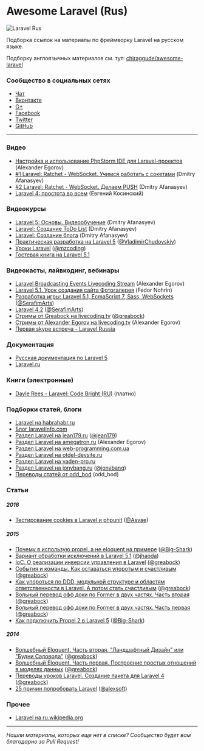 Awesome Laravel (Rus)
====
![Laravel Rus](https://avatars3.githubusercontent.com/u/5966874?v=3&s=200)

Подборка ссылок на материалы по фреймворку Laravel на русском языке.

Подборку англоязычных материалов см. тут: [chiraggude/awesome-laravel](https://github.com/chiraggude/awesome-laravel)

### Сообщество в социальных сетях
+ [Чат](https://gitter.im/LaravelRUS/chat)
+ [Вконтакте](http://vk.com/laravel_rus)
+ [G+](https://plus.google.com/communities/101989042587233170707)
+ [Facebook](https://www.facebook.com/LaravelRus)
+ [Twitter](https://twitter.com/LaravelRUS)
+ [GitHub](https://github.com/LaravelRUS)

----

### Видео
+ [Настройка и использование PhpStorm IDE для Laravel-проектов](http://www.youtube.com/watch?v=oe6lN9mGxs4) (Alexander Egorov)
+ [#1 Laravel: Ratchet - WebSocket. Учимся работать с сокетами](https://www.youtube.com/watch?v=TuH8-kYxGGU) (Dmitry Afanasyev)
+ [#2 Laravel: Ratchet - WebSocket. Делаем PUSH](https://www.youtube.com/watch?v=wXCORk5xXPs) (Dmitry Afanasyev)
+ [Laravel 4: простота во всем](https://www.youtube.com/watch?v=iJ1UBp4m-ao) (Евгений Косинский)


### Видеокурсы
+ [Laravel 5: Основы. Видеообучение](https://www.youtube.com/playlist?list=PLoonZ8wII66h7pF6CFPzK3pVhTWo3DL9G) (Dmitry Afanasyev)
+ [Laravel: Создание ToDo List](https://www.youtube.com/playlist?list=PLoonZ8wII66gwRthiiZK5UwxIYqNIDmAF) (Dmitry Afanasyev)
+ [Laravel: Создание блога](https://www.youtube.com/playlist?list=PLoonZ8wII66honbGtsANipGm-kOMajK2q) (Dmitry Afanasyev)
+ [Практическая разработка на Laravel 5](https://www.youtube.com/playlist?list=PL82X9fw4S8uA4KA80i8ByAxJJGyi6CaYV) ([@VladimirChudovskiy](https://github.com/VladimirChudovskiy))
+ [Уроки Laravel](https://www.youtube.com/playlist?list=PL8jSdafHd96zt70cX0FkuoEsCmg55bX9t) ([@mzcoding](https://github.com/mzcoding))
+ [Гостевая книга на Laravel 5.1](https://www.youtube.com/playlist?list=PLY4rE9dstrJy1xVuLZ5BEVLEGjGA_fN8N)


### Видеокасты, лайвкодинг, вебинары
+ [Laravel Broadcasting Events Livecoding Stream](http://www.youtube.com/watch?v=Rc9kr6wXIYE) (Alexander Egorov)
+ [Laravel 5.1. Урок создания сайта Фотогалерея](https://www.youtube.com/playlist?list=PL4ASp3UmXSuw-n7TCyvrdS3qNPprA7svW) (Fedor Nohrin)
+ [Разработка игры: Laravel 5.1, EcmaScript 7, Sass, WebSockets](https://www.youtube.com/playlist?list=PLDI5V3o4oKBXfO8QbL52cF68UJyqvQ3oV) ([@SerafimArts](https://github.com/SerafimArts))
+ [Laravel 4.2](https://www.youtube.com/playlist?list=PLDI5V3o4oKBVW3e59IJpzrhvx3eUmkzir) ([@SerafimArts](https://github.com/SerafimArts))
+ [Стримы от Greabock на livecoding.tv](https://www.livecoding.tv/greabock/videos/) ([@greabock](https://github.com/greabock))
+ [Стримы от Alexander Egorov на livecoding.tv](https://www.livecoding.tv/greabock/videos/) (Alexander Egorov)
+ [Первая skype встреча - Laravel Russia](https://www.youtube.com/watch?v=zv-nelkk23E)


### Документация
+ [Русская документация по Laravel 5](http://laravel.su/docs/5.0/)
+ [Laravel.ru](http://laravel.ru)


### Книги (электронные)
+ [Dayle Rees - Laravel: Code Bright (RU)](https://leanpub.com/codebright-ru) (платно)


### Подборки статей, блоги
+ [Laravel на habrahabr.ru](http://habrahabr.ru/hub/laravel/)
+ [Блог laravelinfo.com](https://laravelinfo.com/)
+ [Раздел Laravel на jean179.ru](http://jean179.ru/category/php/laravel) ([@jean179](https://github.com/jean179))
+ [Раздел Laravel на amegatron.ru](http://amegatron.ru/category/laravel/) (Alexander Egorov)
+ [Раздел Laravel на web-programming.com.ua](http://web-programming.com.ua/category/laravel/)
+ [Раздел Laravel на otdel-devsite.ru](http://otdel-devsite.ru/category/laravel/)
+ [Раздел Laravel на vaden-pro.ru](http://vaden-pro.ru/blog/laravel)
+ [Раздел Laravel на jonybang.ru](http://jonybang.ru/tag/laravel) ([@jonybang](https://github.com/jonybang))
+ [Переводы статей от odd_bod](https://laravel.ru/~odd_bod/posts) (odd_bod)


### Статьи

##### 2016
+ [Тестирование cookies в Laravel и phpunit](https://gist.github.com/Asvae/7a80606df00df4423ef7) ([@Asvae](https://github.com/Asvae))

##### 2015
+ [Почему я использую propel, а не eloquent на примере](https://gist.github.com/Big-Shark/bafe87c66c716a04aabc) ([@Big-Shark](https://github.com/Big-Shark))
+ [Вариант обработки исключений в Laravel 5.1](https://gist.github.com/jhaoda/641fb4294216bc719376) ([@jhaoda](https://github.com/jhaoda))
+ [IoC. О реализации инверсии управления в Laravel](https://gist.github.com/greabock/02c13c428304c5ce9ec4) ([@greabock](https://github.com/greabock))
+ [События и команды. Как оставаться упоротым и счастливым](https://gist.github.com/greabock/f06bc85cb2659b7d474b) ([@greabock](https://github.com/greabock))
+ [Как упороться по DDD, модульной структуре и областям ответственности в Laravel. А потом стать счастливым](https://gist.github.com/greabock/48787baab768b519f21c) ([@greabock](https://github.com/greabock))
+ [Вольный перевод офф доки по Former в двух частях. Часть вторая](https://gist.github.com/greabock/124a7896ca124522768b) ([@greabock](https://github.com/greabock))
+ [Вольный перевод офф доки по Former в двух частях. Часть первая](https://gist.github.com/greabock/5e1be5e8b97cededb7fe) ([@greabock](https://github.com/greabock))
+ [Как подключить Propel 2 в Laravel 5](https://gist.github.com/Big-Shark/6281b36af7765c0cb89f) ([@Big-Shark](https://github.com/Big-Shark))

##### 2014
+ [Волшебный Eloquent. Часть вторая. "Ландшафтный Дизайн" или "Будни Садовода"](https://gist.github.com/greabock/e63da9e3d1b26e6cd7a3) ([@greabock](https://github.com/greabock))
+ [Волшебный Eloquent. Часть первая. Построение простых отношений в моделях данных](https://gist.github.com/greabock/3d1611c1125f5340f491) ([@greabock](https://github.com/greabock))
+ [Переводы уроков Laravel. Создание пакета для Laravel 4](https://gist.github.com/greabock/b2e21012a51f1565848b) ([@greabock](https://github.com/greabock))
+ [25 причин попробовать Laravel](http://www.dataart.ru/blog/2014/05/25-prichin-poprobovat-laravel/) ([@alexsoft](https://github.com/alexsoft))


### Прочее
+ [Laravel на ru.wikipedia.org](https://ru.wikipedia.org/wiki/Laravel)

----
*Нашли материалы, которых еще нет в списке? Сообщество будет вам благодарно за Pull Request!*
